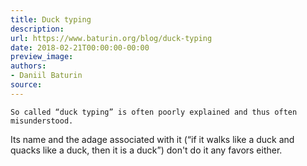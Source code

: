 ```yaml
---
title: Duck typing
description:
url: https://www.baturin.org/blog/duck-typing
date: 2018-02-21T00:00:00-00:00
preview_image:
authors:
- Daniil Baturin
source:
---
```



    So called “duck typing” is often poorly explained and thus often misunderstood.
Its name and the adage associated with it (“if it walks like a duck and quacks like a duck,
then it is a duck”) don't do it any favors either.
    
